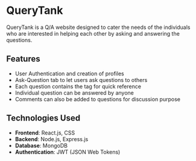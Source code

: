 # QueryTank

QueryTank is a Q/A website designed to cater the needs of the individuals who are interested in helping  each other by asking and answering the questions.

## Features

- User Authentication and creation of profiles
- Ask-Question tab to let users ask questions to others
- Each question contains the tag for quick reference 
- Individual question can be answered by anyone 
- Comments can also be added to questions for discussion purpose 

## Technologies Used

- **Frontend**: React.js, CSS
- **Backend**: Node.js, Express.js
- **Database**: MongoDB
- **Authentication**: JWT (JSON Web Tokens)